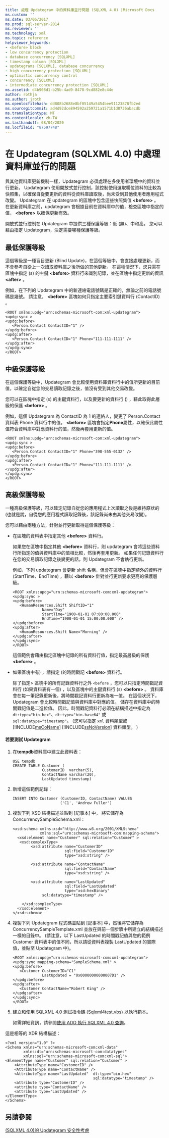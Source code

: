 ```yaml
---
title: 處理 Updategram 中的資料庫並行問題 (SQLXML 4.0) |Microsoft Docs
ms.custom: ''
ms.date: 03/06/2017
ms.prod: sql-server-2014
ms.reviewer: ''
ms.technology: xml
ms.topic: reference
helpviewer_keywords:
- <before> block
- low concurrency protection
- database concurrency [SQLXML]
- timestamp column [SQLXML]
- updategrams [SQLXML], database concurrency
- high concurrency protection [SQLXML]
- optimistic concurrency control
- concurrency [SQLXML]
- intermediate concurrency protection [SQLXML]
ms.assetid: d4b908d1-b25b-4ad9-8478-9cd882e8c44e
author: rothja
ms.author: jroth
ms.openlocfilehash: dd808b2688e8bf05149a5454bee91123878fb2ed
ms.sourcegitcommit: ad4d92dce894592a259721a1571b1d8736abacdb
ms.translationtype: MT
ms.contentlocale: zh-TW
ms.lasthandoff: 08/04/2020
ms.locfileid: "87597748"
---
```

# <a name="handling-database-concurrency-issues-in-updategrams-sqlxml-40"></a>在 Updategram (SQLXML 4.0) 中處理資料庫並行的問題
  與其他資料庫更新機制一樣，Updategram 必須處理在多使用者環境中的資料並行更新。 Updategram 使用開放式並行控制，該控制使用選取欄位資料的比較為快照集，以確保自從要更新的資料從資料庫讀取後，尚未受到其他使用者應用程式改變。 Updategram 在 updategram 的區塊中包含這些快照集值 **\<before>** 。 在更新資料庫之前，updategram 會根據目前在資料庫中的值，檢查區塊中指定的值， **\<before>** 以確保更新有效。  
  
 開放式並行控制在 Updategram 中提供三種保護等級：低 (無)、中和高。 您可以藉由指定 Updategram，決定需要哪種保護等級。  
  
## <a name="lowest-level-of-protection"></a>最低保護等級  
 這個等級是一種盲目更新 (Blind Update)，在這個等級中，會直接處理更新，而不會參考自從上一次讀取資料庫之後所做的其他更新。 在這種情況下，您只需在區塊中指定 (s) 的主鍵 **\<before>** 資料行來識別記錄，並在區塊中指定更新的資訊 **\<after>** 。  
  
 例如，在下列的 Updategram 中的新連絡電話號碼是正確的，無論之前的電話號碼是幾號。 請注意， **\<before>** 區塊如何只指定主要索引鍵資料行 (ContactID) 。  
  
```  
<ROOT xmlns:updg="urn:schemas-microsoft-com:xml-updategram">  
<updg:sync >  
<updg:before>  
   <Person.Contact ContactID="1" />  
</updg:before>  
<updg:after>  
   <Person.Contact ContactID="1" Phone="111-111-1111" />  
</updg:after>  
</updg:sync>  
</ROOT>  
```  
  
## <a name="intermediate-level-of-protection"></a>中級保護等級  
 在這個保護等級中，Updategram 會比較使用資料庫資料行中的值所更新的目前值，以確定自從您的交易讀取記錄之後，值沒有受到其他交易改變。  
  
 您可以在區塊中指定 (s) 的主鍵資料行，以及要更新的資料行 () ，藉此取得此層級的保護 **\<before>** 。  
  
 例如，這個 Updategram 為 ContactID 為 1 的連絡人，變更了 Person.Contact 資料表 Phone 資料行中的值。 **\<before>** 區塊會指定**Phone**屬性，以確保此屬性值符合資料庫中對應資料行的值，然後再套用更新的值。  
  
```  
<ROOT xmlns:updg="urn:schemas-microsoft-com:xml-updategram">  
<updg:sync >  
<updg:before>  
   <Person.Contact ContactID="1" Phone="398-555-0132" />  
</updg:before>  
<updg:after>  
   <Person.Contact ContactID="1" Phone="111-111-1111" />  
</updg:after>  
</updg:sync>  
</ROOT>  
```  
  
## <a name="high-level-of-protection"></a>高級保護等級  
 一種高級保護等級，可以確定記錄自從您的應用程式上次讀取之後是維持原狀的 (也就是說，自從您的應用程式讀取記錄後，該記錄尚未由其他交易改變)。  
  
 您可以藉由兩種方法，針對並行更新取得這個保護等級：  
  
-   在區塊的資料表中指定其他 **\<before>** 資料行。  
  
     如果您在區塊中指定其他 **\<before>** 資料行，則 updategram 會將這些資料行所指定的值與資料庫中的值相比較，然後再套用更新。 如果任何記錄資料行在您的交易讀取記錄之後變更的話，則 Updategram 不會執行更新。  
  
     例如，下列 updategram 會更新 shift 名稱，但會在區塊中指定額外的資料行 (StartTime、EndTime) ，藉以 **\<before>** 針對並行更新要求更高的保護層級。  
  
    ```  
    <ROOT xmlns:updg="urn:schemas-microsoft-com:xml-updategram">  
    <updg:sync >  
    <updg:before>  
       <HumanResources.Shift ShiftID="1"   
                 Name="Day"   
                 StartTime="1900-01-01 07:00:00.000"   
                 EndTime="1900-01-01 15:00:00.000" />  
    </updg:before>  
    <updg:after>  
       <HumanResources.Shift Name="Morning" />  
    </updg:after>  
    </updg:sync>  
    </ROOT>  
    ```  
  
     這個範例會藉由指定區塊中記錄的所有資料行值，指定最高層級的保護 **\<before>** 。  
  
-   如果區塊中有) ，請指定 (的時間戳記 **\<before>** 資料行。  
  
     除了指定> 區塊中的所有記錄資料行之外 `<before` ，您可以只指定時間戳記資料行 (如果資料表有一個) ，以及區塊中的主鍵資料行 (s) **\<before>** 。 資料庫會在每一筆記錄更新後，將時間戳記資料行更新為唯一值。 在這個狀況下，Updategram 會比較時間戳記值與資料庫中對應的值。 儲存在資料庫中的時間戳記值是二進位值。 因此，時間戳記資料行必須在結構描述中指定為 `dt:type="bin.hex"`、`dt:type="bin.base64"` 或 `sql:datatype="timestamp"`。  (您可以指定 `xml` 資料類型或 [!INCLUDE[msCoName](../../../includes/msconame-md.md)] [!INCLUDE[ssNoVersion](../../../includes/ssnoversion-md.md)] 資料類型。 )   
  
#### <a name="to-test-the-updategram"></a>若要測試 Updategram  
  
1.  在**tempdb**資料庫中建立此資料表：  
  
    ```  
    USE tempdb  
    CREATE TABLE Customer (  
                 CustomerID  varchar(5),  
                 ContactName varchar(20),  
                 LastUpdated timestamp)  
    ```  
  
2.  新增這個範例記錄：  
  
    ```  
    INSERT INTO Customer (CustomerID, ContactName) VALUES   
                         ('C1', 'Andrew Fuller')  
    ```  
  
3.  複製下列 XSD 結構描述並貼到 [記事本] 中， 將它儲存為 ConcurrencySampleSchema.xml：  
  
    ```  
    <xsd:schema xmlns:xsd="http://www.w3.org/2001/XMLSchema"  
                xmlns:sql="urn:schemas-microsoft-com:mapping-schema">  
      <xsd:element name="Customer" sql:relation="Customer" >  
       <xsd:complexType>  
            <xsd:attribute name="CustomerID"    
                           sql:field="CustomerID"   
                           type="xsd:string" />   
  
            <xsd:attribute name="ContactName"    
                           sql:field="ContactName"   
                           type="xsd:string" />  
  
            <xsd:attribute name="LastUpdated"   
                           sql:field="LastUpdated"   
                           type="xsd:hexBinary"   
                 sql:datatype="timestamp" />  
  
        </xsd:complexType>  
      </xsd:element>  
    </xsd:schema>  
    ```  
  
4.  複製下列 Updategram 程式碼並貼到 [記事本] 中，然後將它儲存為 ConcurrencySampleTemplate.xml 並放在與前一個步驟中所建立的結構描述一樣的目錄中。 (請注意，以下 LastUpdated 的時間戳記值與您的範例 Customer 資料表中的值不同，所以請從資料表複製 LastUpdated 的實際值，並貼至 Updategram 中)。  
  
    ```  
    <ROOT xmlns:updg="urn:schemas-microsoft-com:xml-updategram">  
    <updg:sync mapping-schema="SampleSchema.xml" >  
    <updg:before>  
       <Customer CustomerID="C1"   
                 LastUpdated = "0x00000000000007D1" />  
    </updg:before>  
    <updg:after>  
       <Customer ContactName="Robert King" />  
    </updg:after>  
    </updg:sync>  
    </ROOT>  
    ```  
  
5.  建立和使用 SQLXML 4.0 測試指令碼 (Sqlxml4test.vbs) 以執行範本。  
  
     如需詳細資訊，請參閱[使用 ADO 執行 SQLXML 4.0 查詢](../../sqlxml/using-ado-to-execute-sqlxml-4-0-queries.md)。  
  
 這是相等的 XDR 結構描述：  
  
```  
<?xml version="1.0" ?>  
<Schema xmlns="urn:schemas-microsoft-com:xml-data"  
        xmlns:dt="urn:schemas-microsoft-com:datatypes"  
        xmlns:sql="urn:schemas-microsoft-com:xml-sql">  
<ElementType name="Customer" sql:relation="Customer" >  
    <AttributeType name="CustomerID" />  
    <AttributeType name="ContactName" />  
    <AttributeType name="LastUpdated"  dt:type="bin.hex"   
                                       sql:datatype="timestamp" />  
    <attribute type="CustomerID" />  
    <attribute type="ContactName" />  
    <attribute type="LastUpdated" />  
</ElementType>  
</Schema>  
```  
  
## <a name="see-also"></a>另請參閱  
 [&#40;SQLXML 4.0&#41;的 Updategram 安全性考慮](../security/updategram-security-considerations-sqlxml-4-0.md)  
  
  
